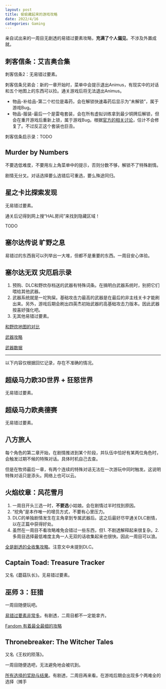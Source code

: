 ```yaml
---
layout: post
title: 偷偷藏起来的游戏攻略
date: 2022/4/16
categories: Gaming
---
```


亲自试出来的一周目无剧透的易错过要素攻略，**充满了个人偏见**。不涉及外置成就。

<!--more-->

## 刺客信条：艾吉奥合集

刺客信条2：无易错过要素。

刺客信条兄弟会：新的一章开始时，菜单中会提示退出Animus，有现实中的对话和五个地图上的东西可以捡。通关游戏后将无法退出Animus。

- 物品-补给品-第二个栏位是毒药，会在解锁快速毒药后显示为“未解锁”，属于游戏Bug。
- 物品-服装-最后一个是雷电套装，会在所有虚拟训练拿到最少铜牌后解锁，但会在重开游戏后重新上锁，属于游戏Bug。根据[官方的相关讨论](https://discussions.ubisoft.com/topic/153766/unable-to-use-raiden-outfit-even-though-i-completed-vr-training-missions-on-gold)，估计不会修复了。不过反正这个套装也巨丑。

刺客信条启示录：TODO

## Murder by Numbers

不要选低难度，不要用左上角菜单中的提示，否则分数不够，解锁不了特殊剧情。

剧情无分叉。对话选择要么选错后可重选，要么殊途同归。

## 星之卡比探索发现

无易错过要素。

通关后记得到网上搜“HAL房间”来找到隐藏区域！

TODO

## 塞尔达传说 旷野之息

易错过的东西我可以列举出一大堆，但都不是重要的东西。一周目安心体验。

## 塞尔达无双 灾厄启示录

1. 预购、DLC和野炊存档送的武器有特殊词条。在搞明白武器系统时，别把它们喂给其他武器。
1. 武器系统就是一坨狗屎。基础攻击力最高的武器是在最后的非主线关卡才能刷出来。另外，游戏后期会刷出四英杰初始武器的高基础攻击力版本。因此武器按喜好强化吧。
1. 无其他易错过要素。

[和野炊地图的对比](https://www.reddit.com/r/Breath_of_the_Wild/comments/kbnuiw/all_age_of_calamity_maps_overlaid_against_botws/)

[武器攻略](https://www.youtube.com/playlist?list=PL2jZokpONSQTZhbPVfDmU_-NSe6SWvqcy)

[武器数据](https://docs.google.com/spreadsheets/d/1Ci8hBndMf9jIRC_sYzZaKWhWt9UVw9Ee8PyhlbQ-eHA/)

------------------

以下内容仅根据回忆记录，存在不准确的情况。

## 超级马力欧3D世界 + 狂怒世界

无易错过要素。

## 超级马力欧奥德赛

无易错过要素。

## 八方旅人

每个角色的第二章开始，在剧情推进到某个阶段，并队伍中恰好有某两位角色时，会触发过期不候的特殊对话。具体时机自己去查。

但是在牧师最后一章，有两个连续的特殊对话无法在一次游玩中同时触发。这说明特殊对话只是添头。网络上也可以云。

## 火焰纹章：风花雪月

1. 一周目开头三选一时，**不要选**小姑娘。会在剧情过半时找到原因。
1. “挖角”是本作唯一的增员方式，不要有心里压力。
1. DLC的单独剧情发生在主角拿到专属武器后。这之后最好尽早通关DLC剧情，以在正篇中获得好处。
1. 虽然在一周目不看攻略难免会错过一些东西，但1. 不剧透解释起来很复杂。2. 多周目选择最低难度主角一人无双的话收集起来也很快。因此一周目可以浪。

[全是剧透的全收集攻略](https://bbs.nga.cn/read.php?tid=20191322)。注意文中未提到DLC。

## Captain Toad: Treasure Tracker

又名《蘑菇队长》。无易错过要素。

## 巫师 3：狂猎

一周目随便玩吧。

[易错过要素非常多](https://steamcommunity.com/sharedfiles/filedetails/?id=1637796489&searchtext=missables)。有剧透，二周目都不一定能拿齐。

[Fandom 有着最全最细的攻略](https://witcher.fandom.com/wiki/The_Witcher_3:_Wild_Hunt)

## Thronebreaker: The Witcher Tales

又名《王权的陨落》。

一周目随便选吧，无法避免地会被坑到。

[所有选择的奖励与结果](https://steamcommunity.com/sharedfiles/filedetails/?id=1595536104)。有剧透，二周目再来看。在游戏后期会出现多个两难全的选择（摊手
